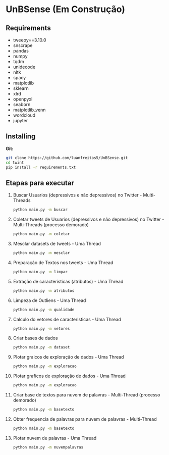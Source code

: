 # UnBSense (Em Construção)

## Requirements

- tweepy==3.10.0
- snscrape
- pandas
- numpy
- tqdm
- unidecode
- nltk
- spacy
- matplotlib
- sklearn
- xlrd
- openpyxl
- seaborn
- matplotlib_venn
- wordcloud
- jupyter

## Installing

**Git:**
```bash
git clone https://github.com/luanfreitas5/UnBSense.git
cd twint
pip install -r requirements.txt
```

## Etapas para executar 

1. Buscar Usuarios (depressivos e não depressivos) no Twitter - Multi-Threads
    ```bash    
    python main.py -m buscar
    ```

2. Coletar tweets de Usuarios (depressivos e não depressivos) no Twitter - Multi-Threads  (processo demorado)
    ```bash    
    python main.py -m coletar
    ```
    
3. Mesclar datasets de tweets - Uma Thread
    ```bash    
    python main.py -m mesclar
    ```
    
4. Preparação de Textos nos tweets - Uma Thread
    ```bash    
    python main.py -m limpar
    ```
    
5. Extração de caracteristicas (atributos) - Uma Thread
    ```bash    
    python main.py -m atributos
    ```
    
6. Limpeza de Outliens - Uma Thread
    ```bash    
    python main.py -m qualidade
    ```
    
7. Calculo do vetores de caracteristicas - Uma Thread
    ```bash    
    python main.py -m vetores
    ```
    
8. Criar bases de dados
    ```bash    
    python main.py -m dataset
    ```
    
9. Plotar graicos de exploração de dados - Uma Thread
    ```bash    
    python main.py -m exploracao
    ```
    
9. Plotar graficos de exploração de dados - Uma Thread
    ```bash    
    python main.py -m exploracao
    ```
    
10. Criar base de textos para nuvem de palavras - Multi-Thread (processo demorado)
    ```bash    
    python main.py -m basetexto
    ```
    
11. Obter frequencia de palavras para nuvem de palavras - Multi-Thread
    ```bash    
    python main.py -m basetexto
    ```
    
12. Plotar nuvem de palavras - Uma Thread
    ```bash    
    python main.py -m nuvempalavras
    ```